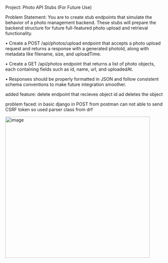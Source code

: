 Project: Photo API Stubs (For Future Use) 

Problem Statement: You are to create stub endpoints that simulate the behavior of a photo 
management backend. These stubs will prepare the backend structure for future full-featured photo 
upload and retrieval functionality. 


• Create a POST /api/photos/upload endpoint that accepts a photo upload request and 
returns a response with a generated photoId, along with metadata like filename, size, and 
uploadTime. 


• Create a GET /api/photos endpoint that returns a list of photo objects, each containing fields 
such as id, name, url, and uploadedAt.


• Responses should be properly formatted in JSON and follow consistent schema conventions 
to make future integration smoother.


added feature: delete endpoint that recieves object id ad deletes the object

problem faced:
in basic django in POST from postman can not able to send CSRF token so used parser class from drf

<img width="455" height="445" alt="image" src="https://github.com/user-attachments/assets/80f87a11-24d9-4f0e-b017-8d74b14d4a3b" />
